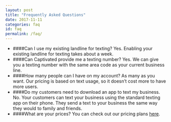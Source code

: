 ```yaml
---
layout: post
title: "Frequently Asked Questions"
date: 2017-11-11
categories: faq
id: faq
permalink: /faq/
---
```


* ####Can I use my existing landline for texting?
  Yes. Enabling your existing landline for texting takes about a week.
* ####Can Captivated provide me a texting number?
  Yes. We can give you a texting number with the same area code as your current business line.
* ####How many people can I have on my account?
  As many as you want. Our pricing is based on text usage, so it doesn’t cost more to have more users.
* ####Do my customers need to download an app to text my business.
  No. Your customers can text your business using the standard texting app on their phone. They send a text to your business the same way they would to family and friends.
* ####What are your prices?
  You can check out our pricing plans [here](/get-started/).
